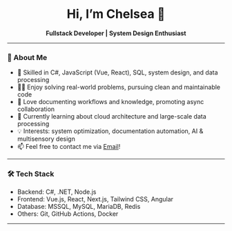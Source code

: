 <!-- 中文版 -->
<h1 align="center">Hi, I’m Chelsea 👋</h1>

<p align="center">
  <b>Fullstack Developer | System Design Enthusiast </b>
</p>

---

### 🚀 About Me

- 🏢 Skilled in C#, JavaScript (Vue, React), SQL, system design, and data processing
- 🧑‍💻 Enjoy solving real-world problems, pursuing clean and maintainable code
- 📝 Love documenting workflows and knowledge, promoting async collaboration
- 🌱 Currently learning about cloud architecture and large-scale data processing
- 💡 Interests: system optimization, documentation automation, AI & multisensory design
- 📫 Feel free to contact me via [Email](mailto:limo1878@gmail.com)!

---

### 🛠️ Tech Stack

- Backend: C#, .NET, Node.js
- Frontend: Vue.js, React, Next.js, Tailwind CSS, Angular
- Database: MSSQL, MySQL, MariaDB, Redis
- Others: Git, GitHub Actions, Docker

---
